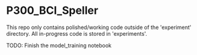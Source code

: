 # P300_BCI_Speller

This repo only contains polished/working code outside of the 'experiment' directory. All in-progress code is stored in 'experiments'.

TODO: Finish the model_training notebook